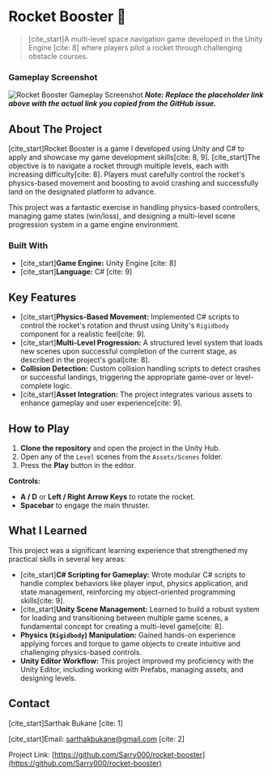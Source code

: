 # Rocket Booster 🚀

> [cite_start]A multi-level space navigation game developed in the Unity Engine [cite: 8] where players pilot a rocket through challenging obstacle courses.

### Gameplay Screenshot
![Rocket Booster Gameplay Screenshot]([https://PASTE_THE_LINK_YOU_COPIED_HERE.png](https://github.com/Sarry000/rocket-booster/issues/1#issue-3262850723))
***Note: Replace the placeholder link above with the actual link you copied from the GitHub issue.***

## About The Project

[cite_start]Rocket Booster is a game I developed using Unity and C# to apply and showcase my game development skills[cite: 8, 9]. [cite_start]The objective is to navigate a rocket through multiple levels, each with increasing difficulty[cite: 8]. Players must carefully control the rocket's physics-based movement and boosting to avoid crashing and successfully land on the designated platform to advance.

This project was a fantastic exercise in handling physics-based controllers, managing game states (win/loss), and designing a multi-level scene progression system in a game engine environment.

### Built With

* [cite_start]**Game Engine:** Unity Engine [cite: 8]
* [cite_start]**Language:** C# [cite: 9]

## Key Features

* [cite_start]**Physics-Based Movement:** Implemented C# scripts to control the rocket's rotation and thrust using Unity's `Rigidbody` component for a realistic feel[cite: 9].
* [cite_start]**Multi-Level Progression:** A structured level system that loads new scenes upon successful completion of the current stage, as described in the project's goal[cite: 8].
* **Collision Detection:** Custom collision handling scripts to detect crashes or successful landings, triggering the appropriate game-over or level-complete logic.
* [cite_start]**Asset Integration:** The project integrates various assets to enhance gameplay and user experience[cite: 9].

## How to Play

1.  **Clone the repository** and open the project in the Unity Hub.
2.  Open any of the `Level` scenes from the `Assets/Scenes` folder.
3.  Press the **Play** button in the editor.

**Controls:**
* **A / D** or **Left / Right Arrow Keys** to rotate the rocket.
* **Spacebar** to engage the main thruster.

## What I Learned

This project was a significant learning experience that strengthened my practical skills in several key areas:

* [cite_start]**C# Scripting for Gameplay:** Wrote modular C# scripts to handle complex behaviors like player input, physics application, and state management, reinforcing my object-oriented programming skills[cite: 9].
* [cite_start]**Unity Scene Management:** Learned to build a robust system for loading and transitioning between multiple game scenes, a fundamental concept for creating a multi-level game[cite: 8].
* **Physics (`Rigidbody`) Manipulation:** Gained hands-on experience applying forces and torque to game objects to create intuitive and challenging physics-based controls.
* **Unity Editor Workflow:** This project improved my proficiency with the Unity Editor, including working with Prefabs, managing assets, and designing levels.

## Contact

[cite_start]Sarthak Bukane [cite: 1]

[cite_start]Email: [sarthakbukane@gmail.com](mailto:sarthakbukane@gmail.com) [cite: 2]

Project Link: [https://github.com/Sarry000/rocket-booster](https://github.com/Sarry000/rocket-booster)
